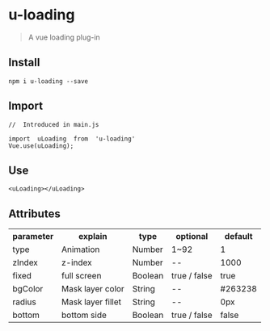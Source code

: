 # u-loading
> A vue loading plug-in

## Install
```
npm i u-loading --save
```
## Import
```
//  Introduced in main.js

import  uLoading  from  'u-loading'
Vue.use(uLoading);
```
## Use
```
<uLoading></uLoading>
```
## Attributes
<table width="100%">
    <tr>
        <th>parameter</th>
        <th>explain</th>
        <th>type</th>
        <th>optional</th>
        <th>default</th>
    </tr>
    <tr>
        <td>type</td>
        <td>Animation</td>
        <td>Number</td>
        <td>1~92</td>
        <td>1</td>
    </tr>
    <tr>
        <td>zIndex</td>
        <td>z-index</td>
        <td>Number</td>
        <td>--</td>
        <td>1000</td>
    </tr>
    <tr>
        <td>fixed</td>
        <td>full screen</td>
        <td>Boolean</td>
        <td>true / false</td>
        <td>true</td>
    </tr>
    <tr>
        <td>bgColor</td>
        <td>Mask layer color</td>
        <td>String</td>
        <td>--</td>
        <td>#263238</td>
    </tr>
    <tr>
        <td>radius</td>
        <td>Mask layer fillet</td>
        <td>String</td>
        <td>--</td>
        <td>0px</td>
    </tr>
    <tr>
        <td>bottom</td>
        <td>bottom side</td>
        <td>Boolean</td>
        <td>true / false</td>
        <td>false</td>
    </tr>
</table>